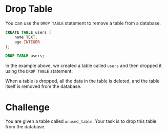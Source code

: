 # Drop Table

You can use the `DROP TABLE` statement to remove a table from a database.

```sql
CREATE TABLE users (
    name TEXT,
    age INTEGER
);

DROP TABLE users;
```

In the example above, we created a table called `users` and then dropped it using the `DROP TABLE` statement.

When a table is dropped, all the data in the table is deleted, and the table itself is removed from the database.

# Challenge

You are given a table called `unused_table`. Your task is to drop this table from the database.

